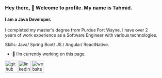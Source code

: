 <!--
**alam-tahmid/alam-tahmid** is a ✨ _special_ ✨ repository because its `README.md` (this file) appears on your GitHub profile.

Here are some ideas to get you started:

- 🔭 I’m currently working on ...
- 🌱 I’m currently learning ...
- 👯 I’m looking to collaborate on ...
- 🤔 I’m looking for help with ...
- 💬 Ask me about ...
- 📫 How to reach me: ...
- 😄 Pronouns: ...
- ⚡ Fun fact: ...
-->

### Hey there, 👋 Welcome to profile. My name is Tahmid.
#### I am a Java Developer.

I completed my master's degree from Purdue Fort Wayne. I have over 2 years of work experience as a Software Engineer with various technologies. 

Skills: Java/ Spring Boot/ JS / Angular/ ReactNative.

- 🔭 I’m currently working on this page. 


[<img src='https://cdn.jsdelivr.net/npm/simple-icons@3.0.1/icons/github.svg' alt='github' height='40'>](https://github.com/alam-tahmid)  [<img src='https://cdn.jsdelivr.net/npm/simple-icons@3.0.1/icons/linkedin.svg' alt='linkedin' height='40'>](https://www.linkedin.com/in/alam.tahmid/)  [<img src='https://cdn.jsdelivr.net/npm/simple-icons@3.0.1/icons/icloud.svg' alt='website' height='40'>](alam-tahmid.github.io)  


